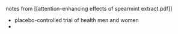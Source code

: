 notes from [[attention-enhancing effects of spearmint extract.pdf]]

- placebo-controlled trial of health men and women
- 